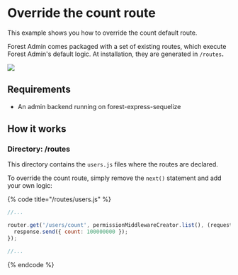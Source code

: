 # Override the count route

This example shows you how to override the count default route.  
  
Forest Admin comes packaged with a set of existing routes, which execute Forest Admin's default logic. At installation, they are generated in `/routes`**.** 

![](../.gitbook/assets/override-count.png)

## Requirements

* An admin backend running on forest-express-sequelize

## How it works

### Directory: /routes

This directory contains the `users.js` files where the routes are declared.

To override the count route, simply remove the `next()` statement and add your own logic:

{% code title="/routes/users.js" %}
```javascript
//...

router.get('/users/count', permissionMiddlewareCreator.list(), (request, response, next) => {
  response.send({ count: 100000000 });
});

//...
```
{% endcode %}



